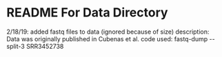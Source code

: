 README For Data Directory 
=========================

2/18/19: added fastq files to data (ignored because of size)
description: Data was originally published in Cubenas et al.
code used: fastq-dump --split-3 SRR3452738


